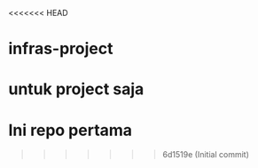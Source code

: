 <<<<<<< HEAD
# infras-project
untuk project saja
=======
# Ini repo pertama
>>>>>>> 6d1519e (Initial commit)

